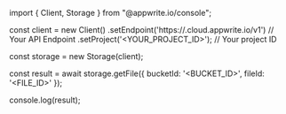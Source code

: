import { Client, Storage } from "@appwrite.io/console";

const client = new Client()
    .setEndpoint('https://<REGION>.cloud.appwrite.io/v1') // Your API Endpoint
    .setProject('<YOUR_PROJECT_ID>'); // Your project ID

const storage = new Storage(client);

const result = await storage.getFile({
    bucketId: '<BUCKET_ID>',
    fileId: '<FILE_ID>'
});

console.log(result);
